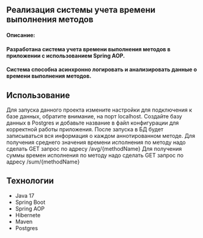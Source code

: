 ## Реализация системы учета времени выполнения методов

#### Описание:
#### Разработана система учета времени выполнения методов в приложении с использованием Spring AOP.
#### Система способна асинхронно логировать и анализировать данные о времени выполнения методов.


## Использование
Для запуска данного проекта измените настройки для подключения к базе данных, обратите внимание, на порт localhost.
Создайте базу данных в Postgres и добавьте название в файл конфигурации для корректной работы приложения.
После запуска в БД будет записываться вся информация о каждом аннотированном методе.
Для получения среднего значения времени исполнения по методу надо сделать GET запрос по адресу /avg/{methodName}
Для получения суммы  времен исполнения по методу надо сделать GET запрос по адресу /sum/{methodName}

## Технологии
- Java 17
- Spring Boot
- Spring AOP
- Hibernete
- Maven
- Postgres
